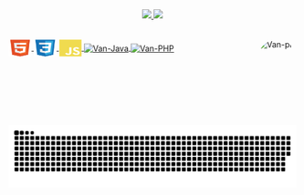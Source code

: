 

<div align="center">
  <a href="https://github.com/VanessaTauchert">
  <img height="180em" src="https://github-readme-stats.vercel.app/api?username=VanessaTauchert&show_icons=true&theme=dracula&include_all_commits=true&count_private=true"/>
    
  <img height="180em" src="https://github-readme-stats.vercel.app/api/top-langs/?username=VanessaTauchert&layout=compact&langs_count=7&theme=dracula"/>
</div>

<br>
  <div style="display: inline_block"><br>
    <img align="center" alt="Van-HTML" height="30" width="40" src="https://raw.githubusercontent.com/devicons/devicon/master/icons/html5/html5-original.svg">
  <img align="center" alt="Van-CSS" height="30" width="40" 
       src="https://raw.githubusercontent.com/devicons/devicon/master/icons/css3/css3-original.svg">
  <img align="center" alt="Van-Js" height="30" width="40" src="https://raw.githubusercontent.com/devicons/devicon/master/icons/javascript/javascript-plain.svg">
  <img align="center" alt="Van-Java" height="35" width="40" 
       src="https://cdn.jsdelivr.net/gh/devicons/devicon/icons/java/java-original.svg" />
  <img align="center" alt="Van-PHP" height="50" width="40" 
       src="https://cdn.jsdelivr.net/gh/devicons/devicon/icons/php/php-original.svg" />
  <img align="right" alt="Van-pic" height="150" style="border-radius:50px;" 
       src="https://i.postimg.cc/YCLd93Q0/download20220303191045.png">
        
</div>
  
   ##
  
  ![Snake animation](https://github.com/VanessaTauchert/VanessaTauchert/blob/output/github-contribution-grid-snake.svg)
  
  
